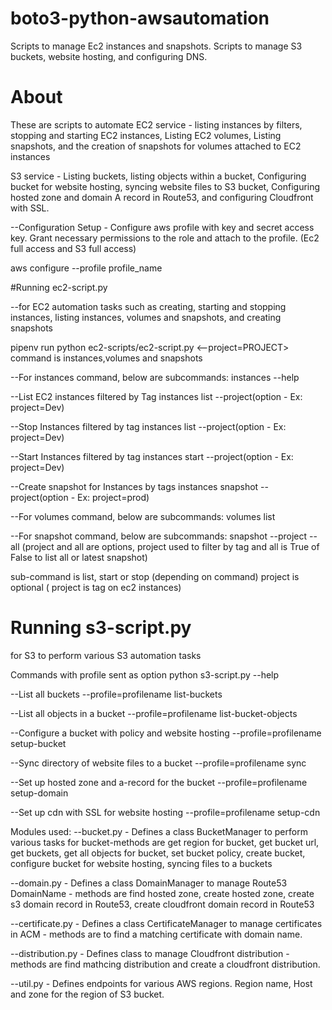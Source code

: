 # boto3-python-awsautomation

Scripts to manage Ec2 instances and snapshots.
Scripts to manage S3 buckets, website hosting, and configuring DNS.


# About

These are scripts to automate EC2 service - listing instances by filters, stopping and starting EC2 instances, Listing EC2 volumes, Listing snapshots, and the creation of snapshots for volumes attached to EC2 instances

S3 service - Listing buckets, listing objects within a bucket, Configuring bucket for website hosting, syncing website files to S3 bucket, Configuring hosted zone and domain A record in Route53, and configuring Cloudfront with SSL.

--Configuration Setup - Configure aws profile with key and secret access key. Grant necessary permissions to the role and attach to the profile. (Ec2 full access and S3 full access)

aws configure --profile profile_name


#Running ec2-script.py


--for EC2 automation tasks such as creating, starting and stopping instances, listing instances, volumes and snapshots, and creating snapshots

pipenv run python ec2-scripts/ec2-script.py <command> <subcommand> <--project=PROJECT>
command is instances,volumes and snapshots

--For instances command, below are subcommands:
instances --help

--List EC2 instances filtered by Tag
instances list --project(option - Ex: project=Dev)

--Stop Instances filtered by tag
instances list --project(option - Ex: project=Dev)

--Start Instances filtered by tag
instances start --project(option - Ex: project=Dev)

--Create snapshot for Instances by tags
instances snapshot --project(option - Ex: project=prod)

--For volumes command, below are subcommands:
volumes list

--For snapshot command, below are subcommands:
snapshot --project --all (project and all are options, project used to filter by tag and all is True of False to list all or latest snapshot)

sub-command is list, start or stop (depending on command)
project is optional ( project is tag on ec2 instances)


# Running s3-script.py


for S3 to perform various S3 automation tasks

Commands with profile sent as option
python s3-script.py --help

--List all buckets
--profile=profilename list-buckets

--List all objects in a bucket
--profile=profilename list-bucket-objects <name of bucket>

--Configure a bucket with policy and website hosting
--profile=profilename setup-bucket <name of bucket>

--Sync directory of website files to a bucket
--profile=profilename sync <directory tree> <bucket>

--Set up hosted zone and a-record for the bucket
--profile=profilename setup-domain <domain name>

--Set up cdn with SSL for website hosting
--profile=profilename setup-cdn <domain> <bucket>

Modules used:
--bucket.py - Defines a class BucketManager to perform various tasks for bucket-methods are get region for bucket, get bucket url, get buckets, get all objects for bucket, set bucket policy, create bucket, configure bucket for website hosting, syncing files to a buckets

--domain.py - Defines a class DomainManager to manage Route53 DomainName - methods are find hosted zone, create hosted zone, create s3 domain record in Route53, create cloudfront domain record in Route53

--certificate.py - Defines a class CertificateManager to manage certificates in ACM - methods are to find a matching certificate with domain name.

--distribution.py - Defines class to manage Cloudfront distribution - methods are find mathcing distribution and create a cloudfront distribution.

--util.py - Defines endpoints for various AWS regions. Region name, Host and zone for the region of S3 bucket.
